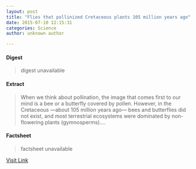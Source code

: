 ```yaml
---
layout: post
title: "Flies that pollinized Cretaceous plants 105 million years ago"
date: 2015-07-10 12:15:31
categories: Science
author: unknown author

---
```



#### Digest
>digest unavailable

#### Extract
>When we think about pollination, the image that comes first to our mind is a bee or a butterfly covered by pollen. However, in the Cretaceous —about 105 million years ago— bees and butterflies did not exist, and most terrestrial ecosystems were dominated by non-flowering plants (gymnosperms)....

#### Factsheet
>factsheet unavailable

[Visit Link](http://www.sciencedaily.com/releases/2015/07/150710081531.htm)


